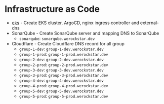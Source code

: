 # Infrastructure as Code
- [eks](eks/README.md) - Create EKS cluster, ArgoCD, nginx ingress controller and external-dns
- SonarQube - Create SonarQube server and mapping DNS to SonarQube
  - `sonarqube`: `sonarqube.werockstar.dev`
- Cloudflare - Create Cloudflare DNS record for all group
  - `group-1-dev`: `group-1-dev.werockstar.dev`
  - `group-1-prod`: `group-1-prod.werockstar.dev`
  - `group-2-dev`: `group-2-dev.werockstar.dev`
  - `group-2-prod`: `group-2-prod.werockstar.dev`
  - `group-3-dev`: `group-3-dev.werockstar.dev`
  - `group-3-prod`: `group-3-prod.werockstar.dev`
  - `group-4-dev`: `group-4-dev.werockstar.dev`
  - `group-4-prod`: `group-4-prod.werockstar.dev`
  - `group-5-dev`: `group-5-dev.werockstar.dev`
  - `group-5-prod`: `group-5-prod.werockstar.dev`
